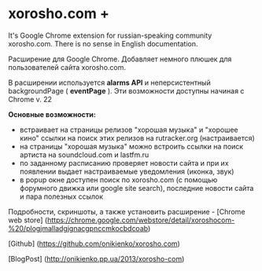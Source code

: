 xorosho.com +
=============

It's Google Chrome extension for russian-speaking community xorosho.com. There is no sense in English documentation.

Расширение для Google Chrome. Добавляет немного плюшек для пользователей сайта xorosho.com.

В расширении используется **alarms API** и неперсистентный backgroundPage ( **eventPage** ). Эти возможности доступны начиная с Chrome v. 22

**Основные возможности:**

- встраивает на страницы релизов "хорошая музыка" и "хорошее кино" ссылки на поиск этих релизов на rutracker.org (настраивается)
- на страницы "хорошая музыка" можно встроить ссылки на поиск артиста на soundcloud.com и lastfm.ru
- по заданному расписанию проверяет новости сайта и при их появлении выдает настраиваемые уведомления (иконка, звук)
- в popup окне доступен поиск по xorosho.com (с помощью форумного движка или google site search), последние новости сайта и пара полезных ссылок

Подробности, скриншоты, а также установить расширение - [Chrome web store] (https://chrome.google.com/webstore/detail/xoroshocom-%20/plogjmalladgjgnacgpnccmkocbdcoab)

[Github] (https://github.com/onikienko/xorosho.com)

[BlogPost] (http://onikienko.pp.ua/2013/xorosho-com)
